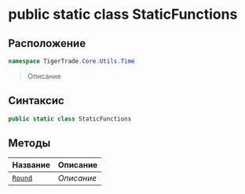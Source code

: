 
# public static class StaticFunctions
## Расположение
```csharp
namespace TigerTrade.Core.Utils.Time
```



> Описание

## Синтаксис
```csharp
public static class StaticFunctions
```


## Методы
| Название | Описание |
| --- | --- |
| [`Round`](./StaticFunctions.cs/Методы/Round.md) | *Описание* |



